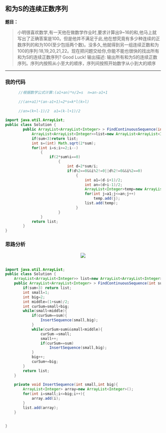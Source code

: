 ## 和为S的连续正数序列

**题目：**
>小明很喜欢数学,有一天他在做数学作业时,要求计算出9~16的和,他马上就写出了正确答案是100。但是他并不满足于此,他在想究竟有多少种连续的正数序列的和为100(至少包括两个数)。没多久,他就得到另一组连续正数和为100的序列:18,19,20,21,22。现在把问题交给你,你能不能也很快的找出所有和为S的连续正数序列? Good Luck! 
输出描述:
输出所有和为S的连续正数序列。序列内按照从小至大的顺序，序列间按照开始数字从小到大的顺序

---

### 我的代码

```java
      //根据数学公式计算:(a1+an)*n/2=s  n=an-a1+1
 
      //(an+a1)*(an-a1+1)=2*s=k*l(k>l)
 
      //an=(k+l-1)/2  a1=(k-l+1)/2
 
import java.util.ArrayList;
public class Solution {
        public ArrayList<ArrayList<Integer> > FindContinuousSequence(int sum) {
            ArrayList<ArrayList<Integer>>list=new ArrayList<ArrayList<Integer>>();
            if(sum<3)return list;
            int s=(int) Math.sqrt(2*sum);
            for(int i=s;i>=2;i--)
                {
                    if(2*sum%i==0)
                        {
                            int d=2*sum/i;
                            if(d%2==0&&i%2!=0||d%2!=0&&i%2==0)
                                {
                                    int a1=(d-i+1)/2;
                                    int an=(d+i-1)/2;
                                    ArrayList<Integer>temp=new ArrayList<Integer>();
                                    for(int j=a1;j<=an;j++)
                                        temp.add(j);
                                    list.add(temp);
                                }
                        }
                }
            return list;
        }
}
```

### 思路分析

<div align="center"> <img src="https://raw.githubusercontent.com/LyricYang/Internet-Recruiting-Algorithm-Problems/master/JianZhiOffer/Code/pic/Q1040P1.png"/> </div><br>

```java
import java.util.ArrayList;
public class Solution {
    ArrayList<ArrayList<Integer>> list=new ArrayList<ArrayList<Integer>>();
    public ArrayList<ArrayList<Integer> > FindContinuousSequence(int sum) {
       	if(sum<3) return list;
        int small=1;
        int big=2;
        int middle=(1+sum)/2;
        int curSum=small+big;
        while(small<middle){
            if(curSum==sum){
                InsertSequence(small,big);
            }
            while(curSum>sum&&small<middle){
                curSum-=small;
                small++;
                if(curSum==sum)
                    InsertSequence(small,big);
            }
            big++;
            curSum+=big;
        }
        return list;
    }
    
    private void InsertSequence(int small,int big){
        ArrayList<Integer> array=new ArrayList<Integer>();
        for(int i=small;i<=big;i++){
            array.add(i);
        }
        list.add(array);
    }
    
    
}
```

